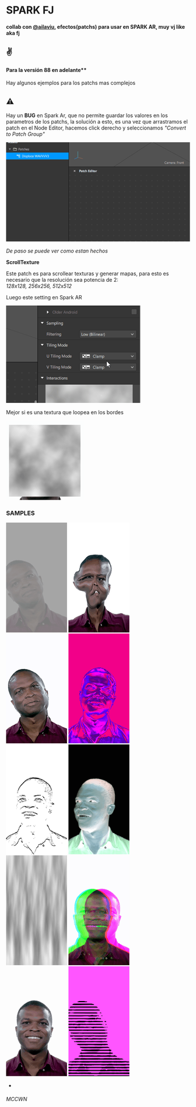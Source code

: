 # SPARK FJ 
#### collab con [@ailaviu](https://instagram.com/ailaviu), efectos(patchs) para usar en SPARK AR, muy vj like aka fj
## ✌️

#### Para la versión 88 en adelante**

Hay algunos ejemplos para los patchs mas complejos

## ⚠️

 
Hay un **BUG** en Spark Ar, que no permite guardar los valores en los parametros de los patchs, la solución a esto, es una vez que arrastramos el patch en el Node Editor, hacemos click derecho y seleccionamos *"Convert to Patch Group"*

![alt text](img/bug.gif)  

*De paso se puede ver como estan hechos*

**ScrollTexture**

Este patch es para scrollear texturas y generar mapas, para esto es necesario que la resolución sea potencia de 2:  
*128x128, 256x256, 512x512*  
   
Luego este setting en Spark AR

![alt text](img/scroll.gif)

Mejor si es una textura que loopea en los bordes

![alt text](img/loop.gif)

### SAMPLES

![alt text](img/bc.gif)
![alt text](img/displacew.gif)
![alt text](img/displacexy.gif)
![alt text](img/duo.gif)
![alt text](img/edge.gif)
![alt text](img/inv.gif)
![alt text](img/map.gif)
![alt text](img/rgb.gif)
![alt text](img/trans.gif)
![alt text](img/poster.gif)

*

###### MCCWN